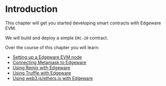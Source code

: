 Introduction
===

This chapter will get you started developing smart contracts with Edgeware EVM.

We will build and deploy a simple `ERC-20` contract.

Over the course of this chapter you will learn:
- [Setting up a Edgeware EVM node]((4/setting-up-a-local-node.md))
- [Connecting Metamask to Edgeware]((4/interacting-with-a-Edgeware-node-using-metamask.md))
- [Using Remix with Edgeware]((4/interacting-with-a-Edgeware-node-using-Remix.md))
- [Using Truffle with Edgeware](4/interacting-with-a-Edgeware-node-using-truffle.md)
- [Using web3.js/ethers.js with Edgeware]((4/interacting-with-a-Edgeware-node-using-web3.md))